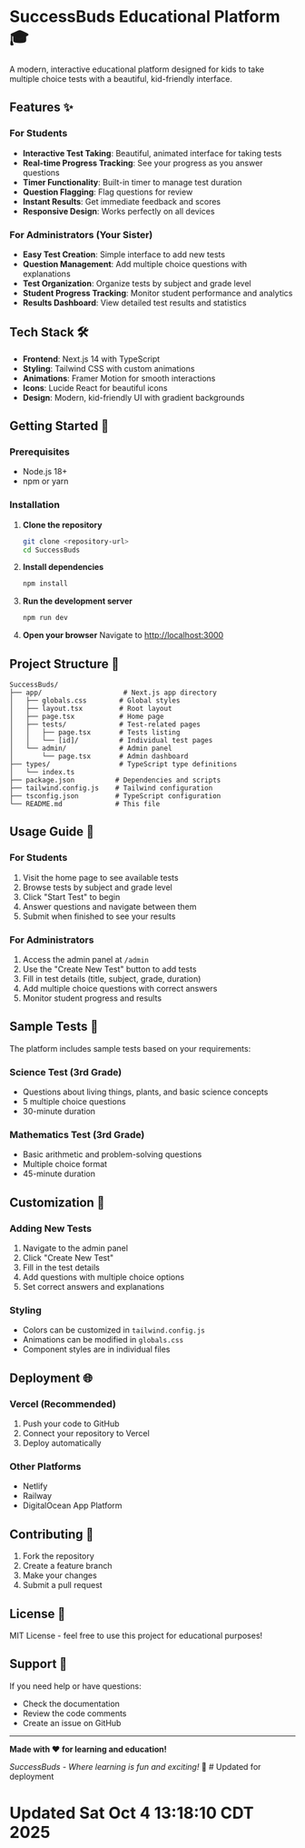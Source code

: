 # SuccessBuds Educational Platform 🎓

A modern, interactive educational platform designed for kids to take multiple choice tests with a beautiful, kid-friendly interface.

## Features ✨

### For Students
- **Interactive Test Taking**: Beautiful, animated interface for taking tests
- **Real-time Progress Tracking**: See your progress as you answer questions
- **Timer Functionality**: Built-in timer to manage test duration
- **Question Flagging**: Flag questions for review
- **Instant Results**: Get immediate feedback and scores
- **Responsive Design**: Works perfectly on all devices

### For Administrators (Your Sister)
- **Easy Test Creation**: Simple interface to add new tests
- **Question Management**: Add multiple choice questions with explanations
- **Test Organization**: Organize tests by subject and grade level
- **Student Progress Tracking**: Monitor student performance and analytics
- **Results Dashboard**: View detailed test results and statistics

## Tech Stack 🛠️

- **Frontend**: Next.js 14 with TypeScript
- **Styling**: Tailwind CSS with custom animations
- **Animations**: Framer Motion for smooth interactions
- **Icons**: Lucide React for beautiful icons
- **Design**: Modern, kid-friendly UI with gradient backgrounds

## Getting Started 🚀

### Prerequisites
- Node.js 18+ 
- npm or yarn

### Installation

1. **Clone the repository**
   ```bash
   git clone <repository-url>
   cd SuccessBuds
   ```

2. **Install dependencies**
   ```bash
   npm install
   ```

3. **Run the development server**
   ```bash
   npm run dev
   ```

4. **Open your browser**
   Navigate to [http://localhost:3000](http://localhost:3000)

## Project Structure 📁

```
SuccessBuds/
├── app/                    # Next.js app directory
│   ├── globals.css        # Global styles
│   ├── layout.tsx         # Root layout
│   ├── page.tsx           # Home page
│   ├── tests/             # Test-related pages
│   │   ├── page.tsx       # Tests listing
│   │   └── [id]/          # Individual test pages
│   └── admin/             # Admin panel
│       └── page.tsx       # Admin dashboard
├── types/                 # TypeScript type definitions
│   └── index.ts
├── package.json          # Dependencies and scripts
├── tailwind.config.js    # Tailwind configuration
├── tsconfig.json         # TypeScript configuration
└── README.md             # This file
```

## Usage Guide 📖

### For Students
1. Visit the home page to see available tests
2. Browse tests by subject and grade level
3. Click "Start Test" to begin
4. Answer questions and navigate between them
5. Submit when finished to see your results

### For Administrators
1. Access the admin panel at `/admin`
2. Use the "Create New Test" button to add tests
3. Fill in test details (title, subject, grade, duration)
4. Add multiple choice questions with correct answers
5. Monitor student progress and results

## Sample Tests 📝

The platform includes sample tests based on your requirements:

### Science Test (3rd Grade)
- Questions about living things, plants, and basic science concepts
- 5 multiple choice questions
- 30-minute duration

### Mathematics Test (3rd Grade)
- Basic arithmetic and problem-solving questions
- Multiple choice format
- 45-minute duration

## Customization 🎨

### Adding New Tests
1. Navigate to the admin panel
2. Click "Create New Test"
3. Fill in the test details
4. Add questions with multiple choice options
5. Set correct answers and explanations

### Styling
- Colors can be customized in `tailwind.config.js`
- Animations can be modified in `globals.css`
- Component styles are in individual files

## Deployment 🌐

### Vercel (Recommended)
1. Push your code to GitHub
2. Connect your repository to Vercel
3. Deploy automatically

### Other Platforms
- Netlify
- Railway
- DigitalOcean App Platform

## Contributing 🤝

1. Fork the repository
2. Create a feature branch
3. Make your changes
4. Submit a pull request

## License 📄

MIT License - feel free to use this project for educational purposes!

## Support 💬

If you need help or have questions:
- Check the documentation
- Review the code comments
- Create an issue on GitHub

---

**Made with ❤️ for learning and education!**

*SuccessBuds - Where learning is fun and exciting!* 🌟 # Updated for deployment
# Updated Sat Oct  4 13:18:10 CDT 2025
